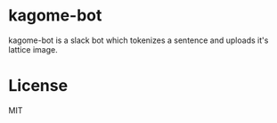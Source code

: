 # kagome-bot

kagome-bot is a slack bot which tokenizes a sentence and uploads it's lattice image.

# License

MIT
